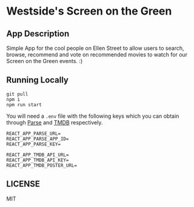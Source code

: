 # Westside's Screen on the Green

## App Description
Simple App for the cool people on Ellen Street to allow users to search, browse, recommend and vote on recommended movies to watch for our Screen on the Green events. :) 

## Running Locally

```
git pull
npm i
npm run start
```

You will need a `.env` file with the following keys which you can obtain through [Parse](https://www.back4app.com/) and [TMDB](https://www.themoviedb.org/) respectively.

```
REACT_APP_PARSE_URL=
REACT_APP_PARSE_APP_ID=
REACT_APP_PARSE_KEY=

REACT_APP_TMDB_API_URL=
REACT_APP_TMDB_API_KEY=
REACT_APP_TMDB_POSTER_URL=
```

## LICENSE 
MIT
